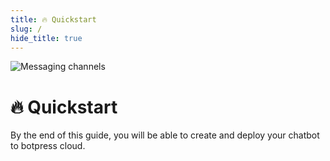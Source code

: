 ```yaml
---
title: 🔥 Quickstart
slug: /
hide_title: true
---
```



![Messaging channels](/img/docs/quickstart.png "Quickstart")

# 🔥 Quickstart


By the end of this guide, you will be able to create and deploy your chatbot to botpress cloud.
